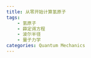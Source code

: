```yaml
---
title: 从零开始计算氢原子
tags:
    - 氢原子
    - 薛定谔方程
    - 波尔半径
    - 量子力学
categories: Quantum Mechanics
---
```



